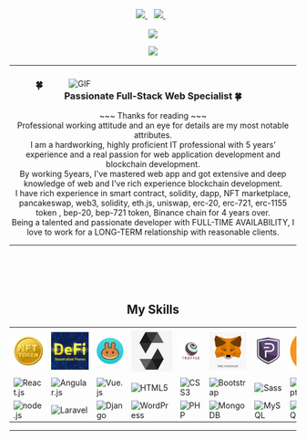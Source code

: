 <p align="center">
  <a href="https://join.skype.com/invite/K0Z6Qhwdg4fF">
    <img src="https://img.shields.io/badge/skype-%231DA1F3.svg?&style=for-the-badge&logo=skype&logoColor=white" />
  </a>&nbsp;&nbsp; 
  <a href="mailto:talentlucky0816@gmail.com">
    <img src="https://img.shields.io/badge/email me-%231DA1F3.svg?&style=for-the-badge&logo=gmail&logoColor=white" />
  </a>&nbsp;&nbsp;
</p>

<p align="center">
  <img align="center" src="https://img.freepik.com/free-photo/ethereum-cryptocurrency-falling-coins-surrounded-by-gold-bars_336913-254.jpg?w=1060" style = "width: -webkit-fill-available;"/>
</p>
<p align="center">
<img src="https://readme-typing-svg.herokuapp.com/?lines=Solidity%20Expert;Frontend%20Expert;React%20Master;8%2B%20years%20of%20coding%20experience;Always%20learning%20new%20techs&font=Pacifico&center=true&width=650&height=120&color=37b39a&vCenter=true&size=45%22">
</p>
<hr><div>
 <img align="right" alt="GIF" src="https://github.com/abhisheknaiidu/abhisheknaiidu/blob/master/code.gif?raw=true" width="400" />
<p align="left">
    <h3 align = "center">🍀 Passionate Full-Stack Web Specialist 🍀</h3>
    <p align="center">
        ~~~ Thanks for reading ~~~<br>
        Professional working attitude and an eye for details are my most notable attributes.<br>
        I am a hardworking, highly proficient IT professional with 5 years’ experience and a real passion for web application development and blockchain development.<br>
        By working 5years, I've mastered web app and got extensive and deep knowledge of web and I've rich experience blockchain development.<br> I have rich experience in smart contract, solidity, dapp, NFT marketplace, pancakeswap, web3, solidity, eth.js, uniswap, erc-20, erc-721, erc-1155 token , bep-20, bep-721 token, Binance chain for 4 years over.<br>
        Being a talented and passionate developer with FULL-TIME AVAILABILITY, I love to work for a LONG-TERM relationship with reasonable clients.
    </p>
</p>
</div>
<hr>

<h2 font-weight="bold" style="display: block; text-align: center; margin-top: 100px;">My Skills</h2>
<table>
    <tr>
      <td><img src="https://github.com/kroim/profile/blob/master/icons/icon_nft.png?raw=true" width="100"></td>
      <td><img src="https://github.com/kroim/profile/blob/master/icons/icon_defi.png?raw=true" width="100"></td>
      <td><img src="https://github.com/kroim/profile/blob/master/icons/icon_pancake.png?raw=true" width="100"></td>
      <td><img src="https://github.com/kroim/profile/blob/master/icons/icon_solidity.png?raw=true" width="100"></td>
      <td><img src="https://github.com/kroim/profile/blob/master/icons/icon_truffle.png?raw=true" width="100"></td>
      <td><img src="https://github.com/kroim/profile/blob/master/icons/icon_metamask.png?raw=true" width="100"></td>
      <td><img src="https://github.com/kroim/profile/blob/master/icons/icon_pivx.png?raw=true" width="100"></td>
      <td><img src="https://github.com/kroim/profile/blob/master/icons/icon_bitcoin.png?raw=true" width="100"></td>
      <td><img src="https://camo.githubusercontent.com/17676112fcdb3423d375ed3c77a013ab80ca29486595016aaa64c03d2b58eb08/68747470733a2f2f70726f66696c696e61746f722e7269736861762e6465762f736b696c6c732d6173736574732f616e64726f69642d6f726967696e616c2d776f72646d61726b2e737667" width="100"></td>
      <td><img src="https://camo.githubusercontent.com/e6e7e4e720421db277c77244ec2cdbc925f09ee2555a718b061f7063ed8c6799/68747470733a2f2f70726f66696c696e61746f722e7269736861762e6465762f736b696c6c732d6173736574732f66697265626173652e706e67" width="100"></td>
</tr>
    <tr>
        <td><img src="https://img.icons8.com/officel/2x/react.png" width="100" alt="React.js"></td>
        <td><img src="https://img.icons8.com/color/2x/angularjs.png" width="100" alt="Angular.js"></td>
        <td><img src="https://img.icons8.com/color/2x/vue-js.png" width="100" alt="Vue.js"></td>
        <td><img src="https://img.icons8.com/color/2x/html-5.png" width="100" alt="HTML5"></td>
        <td><img src="https://img.icons8.com/color/2x/css3.png" width="100" alt="CSS3"></td>
        <td><img src="https://img.icons8.com/color/2x/bootstrap.png" width="100" alt="Bootstrap"></td>
        <td><img src="https://img.icons8.com/color/2x/sass.png" width="100" alt="Sass"></td>
        <td><img src="https://img.icons8.com/nolan/2x/javascript.png" width="100" alt="JavaScript"></td>
        <td><img src="https://img.icons8.com/color/2x/typescript.png" width="100" alt="TypeScript"></td>
        <td><img src="https://img.icons8.com/color/2x/tensorflow.png" width="100" alt="TensorFlow"></td>
    </tr>
    <tr>
        <td><img src="https://img.icons8.com/color/2x/nodejs.png" width="100" alt="node.js"></td>
        <td><img src="https://cdn.iconscout.com/icon/free/png-64/laravel-226015.png" width="100" alt="Laravel"></td>
        <td><img src="https://img.icons8.com/color/2x/django.png" width="100" alt="Django"></td>
        <td><img src="https://img.icons8.com/nolan/2x/wordpress.png" width="100" alt="WordPress"></td>
        <td><img src="https://img.icons8.com/color/2x/php.png" width="100" alt="PHP"></td>
        <td><img src="https://cdn.iconscout.com/icon/free/png-128/mongodb-4-1175139.png" width="100" alt="MongoDB"></td>
        <td><img src="https://cdn.iconscout.com/icon/free/png-64/mysql-18-1174938.png" width="100" alt="MySQL"></td>
        <td><img src="https://img.icons8.com/color/2x/postgreesql.png" width="100" alt="PostgreSQL"></td>
        <td><img src="https://img.icons8.com/color/2x/c-plus-plus-logo.png" width="100" alt="C"></td>
        <td><img src="https://img.icons8.com/nolan/2x/github.png" width="100" alt="Git"></td>
    </tr>
</table>  
<hr> 
  
